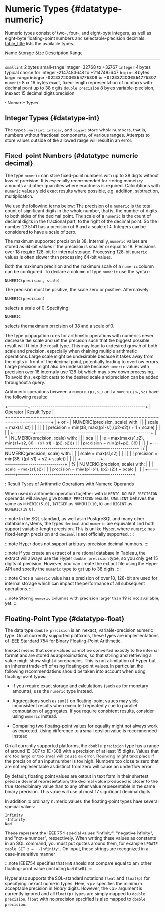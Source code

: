 # Numeric Types {#datatype-numeric}

Numeric types consist of two-, four-, and eight-byte integers, as well
as eight-byte floating-point numbers and selectable-precision decimals.
[table_title](#datatype-numeric-table) lists the available types.

  Name                 Storage Size    Description                                                        Range
  -------------------- --------------- ------------------------------------------------------------------ ----------------------------------------------
  `smallint`           2 bytes         small-range integer                                                -32768 to +32767
  `integer`            4 bytes         typical choice for integer                                         -2147483648 to +2147483647
  `bigint`             8 bytes         large-range integer                                                -9223372036854775808 to +9223372036854775807
  `numeric`            8 or 16 bytes   exact, fixed-length representation of numbers with decimal point   up to 38 digits
  `double precision`   8 bytes         variable-precision, inexact                                        15 decimal digits precision

  : Numeric Types

## Integer Types {#datatype-int}

The types `smallint`, `integer`, and `bigint` store whole numbers, that
is, numbers without fractional components, of various ranges. Attempts
to store values outside of the allowed range will result in an error.

## Fixed-point Numbers {#datatype-numeric-decimal}

The type `numeric` can store fixed-point numbers with up to 38 digits
without loss of precision. It is especially recommended for storing
monetary amounts and other quantities where exactness is required.
Calculations with `numeric` values yield exact results where possible,
e.g. addition, subtraction, multiplication.

We use the following terms below: The precision of a `numeric` is the
total count of significant digits in the whole number, that is, the
number of digits to both sides of the decimal point. The scale of a
`numeric` is the count of decimal digits in the fractional part, to the
right of the decimal point. So the number 23.5141 has a precision of 6
and a scale of 4. Integers can be considered to have a scale of zero.

The maximum supported precision is 38. Internally, `numeric` values are
stored as 64-bit values if the precision is smaller or equal to 18.
Precisions over 18 require 128-bit for internal storage. Processing
128-bit `numeric` values is often slower than processing 64-bit values.

Both the maximum precision and the maximum scale of a `numeric` column
can be configured. To declare a column of type `numeric` use the syntax:

    NUMERIC(precision, scale)

The precision must be positive, the scale zero or positive.
Alternatively:

    NUMERIC(precision)

selects a scale of 0. Specifying:

    NUMERIC

selects the maximum precision of 38 and a scale of 0.

The type propagation rules for arithmetic operations with numerics never
decrease the scale and set the precision such that the biggest possible
result will fit into the result type. This may lead to undesired growth
of both scale and precision, especially when chaining multiple
arithmetic operations. Large scale might be undesirable because it takes
away from the digits in front of the decimal point, potentially leading
to overflow errors. Large precision might also be undesirable because
`numeric` values with precision over 18 internally use 128-bit which may
slow down processing. To avoid this, explicit casts to the desired scale
and precision can be added throughout a query.

Arithmetic operations between a `NUMERIC(p1,s1)` and a `NUMERIC(p2,s2)`
have the following results:

+----------+----------------------------------------------------------+
| Operator | Result Type                                              |
+==========+==========================================================+
| \+ or -  |               NUMERIC(precision, scale) with:            |
|          |               scale = max(s1,s2)                         |
|          |                                                          |
|          |    precision = min(38, max((p1-s1),(p2-s2)) + 1 + scale) |
|          |                                                          |
+----------+----------------------------------------------------------+
| \*       |               NUMERIC(precision, scale) with:            |
|          |               sca                                        |
|          | le = max(max(s1,s2), min(s1+s2, 38 - (p1-s1) - (p2-s2))) |
|          |               precision = min(p1+p2, 38)                 |
|          |                                                          |
+----------+----------------------------------------------------------+
| /        |               NUMERIC(precision, scale) with:            |
|          |               scale = max(s1,s2)                         |
|          |                                                          |
|          |              precision = min(38, ((p1-s1) + s2 + scale)) |
|          |                                                          |
+----------+----------------------------------------------------------+
| \%       |               NUMERIC(precision, scale) with:            |
|          |               scale = max(s1,s2)                         |
|          |               precision = min((p1-s1), (p2-s2)) + scale  |
|          |                                                          |
+----------+----------------------------------------------------------+

: Result Types of Arithmetic Operations with Numeric Operands

When used in arithmetic operation together with `NUMERIC`,
`DOUBLE PRECISION` operands will always give `DOUBLE PRECISION` results,
`SMALLINT` behaves the same as `NUMERIC(5,0)`, `INTEGER` as
`NUMERIC(10,0)` and `BIGINT` as `NUMERIC(19,0)`.

:::note
In the SQL standard, as well as in PostgreSQL and many other database
systems, the types `decimal` and `numeric` are equivalent and both
support variable-length precision. This is unlike Hyper, where `numeric`
has fixed-length precision and `decimal` is not officially supported.
:::

:::note
Hyper does not support arbitrary-precision decimal numbers.
:::

:::note
If you create an extract of a relational database in Tableau, the
extract will always use the Hyper `double precision` type, so you only
get 15 digits of precision. However, you can create the extract file
using the Hyper API and specify the `numeric` type to get up to 38
digits.
:::

:::note
Once a `numeric` value has a precision of over 18, 128-bit are used for
internal storage which can impact the performance of all subsequent
operations.
:::

:::note
Storing `numeric` columns with precision larger than 18 is not
available, yet.
:::

## Floating-Point Type {#datatype-float}

The data type `double precision` is an inexact, variable-precision
numeric type. On all currently supported platforms, these types are
implementations of IEEE Standard 754 for Binary Floating-Point
Arithmetic.

Inexact means that some values cannot be converted exactly to the
internal format and are stored as approximations, so that storing and
retrieving a value might show slight discrepancies. This is not a
limitation of Hyper but an inherent trade-off of using floating-point
values. In particular, the following recommendations should be taken
into account when using floating-point types:

-   If you require exact storage and calculations (such as for monetary
    amounts), use the `numeric` type instead.

-   Aggregations such as `sum()` on floating-point values may yield
    inconsistent results when executed repeatedly due to parallel
    computation of aggregates. If you require consistent results,
    consider using `numeric` instead.

-   Comparing two floating-point values for equality might not always
    work as expected. Using difference to a small epsilon value is
    recommended instead.

On all currently supported platforms, the `double precision` type has a
range of around 1E-307 to 1E+308 with a precision of at least 15 digits.
Values that are too large or too small will cause an error. Rounding
might take place if the precision of an input number is too high.
Numbers too close to zero that are not representable as distinct from
zero will cause an underflow error.

By default, floating point values are output in text form in their
shortest precise decimal representation; the decimal value produced is
closer to the true stored binary value than to any other value
representable in the same binary precision. This value will use at most
17 significant decimal digits.

In addition to ordinary numeric values, the floating-point types have
several special values:

    Infinity
    -Infinity
    NaN

These represent the IEEE 754 special values "infinity", "negative
infinity", and "not-a-number", respectively. When writing these values
as constants in an SQL command, you must put quotes around them, for
example `UPDATE table SET x = '-Infinity'`. On input, these strings are
recognized in a case-insensitive manner.

:::note
IEEE754 specifies that `NaN` should not compare equal to any other
floating-point value (including `NaN` itself).
:::

Hyper also supports the SQL-standard notations `float` and `float(p)`
for specifying inexact numeric types. Here, \<p\> specifies the minimum
acceptable precision in *binary* digits. However, the \<p\> argument is
currently ignored and all `float(p)` types are simply mapped to
`double precision`. `float` with no precision specified is also mapped
to `double precision`.
